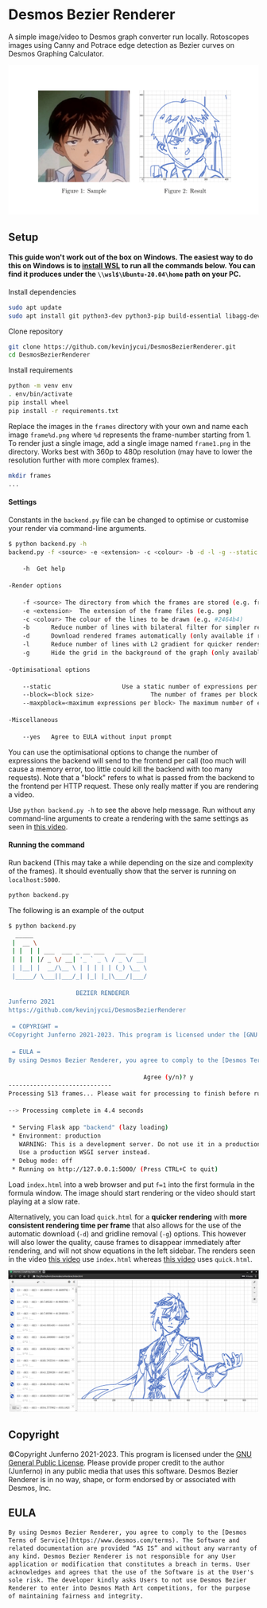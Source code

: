 # Desmos Bezier Renderer

A simple image/video to Desmos graph converter run locally. Rotoscopes images using Canny and Potrace edge detection as Bezier curves on Desmos Graphing Calculator.

![](github/figures.png)

## Setup
#### This guide won't work out of the box on Windows. The easiest way to do this on Windows is to [install WSL](https://learn.microsoft.com/en-us/windows/wsl/install) to run all the commands below. You can find it produces under the `\\wsl$\Ubuntu-20.04\home` path on your PC.
Install dependencies
```sh
sudo apt update
sudo apt install git python3-dev python3-pip build-essential libagg-dev libpotrace-dev pkg-config
```

Clone repository
```sh
git clone https://github.com/kevinjycui/DesmosBezierRenderer.git
cd DesmosBezierRenderer
```

Install requirements
```sh
python -m venv env
. env/bin/activate
pip install wheel
pip install -r requirements.txt
```
Replace the images in the `frames` directory with your own and name each image `frame%d.png` where `%d` represents the frame-number starting from 1. To render just a single image, add a single image named `frame1.png` in the directory. Works best with 360p to 480p resolution (may have to lower the resolution further with more complex frames).
```sh
mkdir frames
...
```
#### Settings
Constants in the `backend.py` file can be changed to optimise or customise your render via command-line arguments.

```sh
$ python backend.py -h
backend.py -f <source> -e <extension> -c <colour> -b -d -l -g --static --block=<block size> --maxpblock=<max expressions per block>

	-h	Get help

-Render options

	-f <source>	The directory from which the frames are stored (e.g. frames)
	-e <extension>	The extension of the frame files (e.g. png)
	-c <colour>	The colour of the lines to be drawn (e.g. #2464b4)
	-b		Reduce number of lines with bilateral filter for simpler renders
	-d		Download rendered frames automatically (only available if rendering quick.html)
	-l		Reduce number of lines with L2 gradient for quicker renders
	-g		Hide the grid in the background of the graph (only available if rendering quick.html)

-Optimisational options

	--static					Use a static number of expressions per request block
	--block=<block size>				The number of frames per block in dynamic blocks
	--maxpblock=<maximum expressions per block>	The maximum number of expressions per block in static blocks

-Miscellaneous

	--yes	Agree to EULA without input prompt
```

You can use the optimisational options to change the number of expressions the backend will send to the frontend per call (too much will cause a memory error, too little could kill the backend with too many requests). Note that a "block" refers to what is passed from the backend to the frontend per HTTP request. These only really matter if you are rendering a video.

Use `python backend.py -h` to see the above help message. Run without any command-line arguments to create a rendering with the same settings as seen in [this video](https://www.youtube.com/watch?v=BQvBq3K50u8). 

#### Running the command

Run backend (This may take a while depending on the size and complexity of the frames). It should eventually show that the server is running on `localhost:5000`.
```sh
python backend.py
```

The following is an example of the output
```sh
$ python backend.py 
  _____                                
 |  __ \                               
 | |  | | ___  ___ _ __ ___   ___  ___ 
 | |  | |/ _ \/ __| '_ ` _ \ / _ \/ __|
 | |__| |  __/\__ \ | | | | | (_) \__ \
 |_____/ \___||___/_| |_| |_|\___/|___/

                   BEZIER RENDERER
Junferno 2021
https://github.com/kevinjycui/DesmosBezierRenderer

 = COPYRIGHT =
©Copyright Junferno 2021-2023. This program is licensed under the [GNU General Public License](https://github.com/kevinjycui/DesmosBezierRenderer/blob/master/LICENSE). Please provide proper credit to the author (Junferno) in any public media that uses this software. Desmos Bezier Renderer is in no way, shape, or form endorsed by or associated with Desmos, Inc.

 = EULA =
By using Desmos Bezier Renderer, you agree to comply to the [Desmos Terms of Service](https://www.desmos.com/terms). The Software and related documentation are provided “AS IS” and without any warranty of any kind. Desmos Bezier Renderer is not responsible for any User application or modification that constitutes a breach in terms. User acknowledges and agrees that the use of the Software is at the User's sole risk. The developer kindly asks Users to not use Desmos Bezier Renderer to enter into Desmos Math Art competitions, for the purpose of maintaining fairness and integrity.

                                      Agree (y/n)? y
-----------------------------
Processing 513 frames... Please wait for processing to finish before running on frontend

--> Processing complete in 4.4 seconds

 * Serving Flask app "backend" (lazy loading)
 * Environment: production
   WARNING: This is a development server. Do not use it in a production deployment.
   Use a production WSGI server instead.
 * Debug mode: off
 * Running on http://127.0.0.1:5000/ (Press CTRL+C to quit)

```

Load `index.html` into a web browser and put `f=1` into the first formula in the formula window. The image should start rendering or the video should start playing at a slow rate. 

Alternatively, you can load `quick.html` for a **quicker rendering** with **more consistent rendering time per frame** that also allows for the use of the automatic download (`-d`) and gridline removal (`-g`) options. This however will also lower the quality, cause frames to disappear immediately after rendering, and will not show equations in the left sidebar. The renders seen in the video [this video](https://www.youtube.com/watch?v=BQvBq3K50u8) use `index.html` whereas [this video](https://www.youtube.com/watch?v=c38ob_YC0IA) uses `quick.html`.

![](github/final.png)

## Copyright

©Copyright Junferno 2021-2023. This program is licensed under the [GNU General Public License](https://github.com/kevinjycui/DesmosBezierRenderer/blob/master/LICENSE). Please provide proper credit to the author (Junferno) in any public media that uses this software. Desmos Bezier Renderer is in no way, shape, or form endorsed by or associated with Desmos, Inc.

## EULA
```
By using Desmos Bezier Renderer, you agree to comply to the [Desmos Terms of Service](https://www.desmos.com/terms). The Software and related documentation are provided “AS IS” and without any warranty of any kind. Desmos Bezier Renderer is not responsible for any User application or modification that constitutes a breach in terms. User acknowledges and agrees that the use of the Software is at the User's sole risk. The developer kindly asks Users to not use Desmos Bezier Renderer to enter into Desmos Math Art competitions, for the purpose of maintaining fairness and integrity.
```